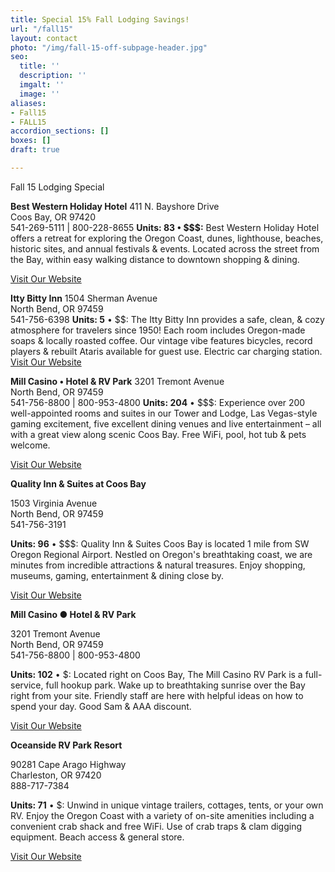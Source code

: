 ```yaml
---
title: Special 15% Fall Lodging Savings!
url: "/fall15"
layout: contact
photo: "/img/fall-15-off-subpage-header.jpg"
seo:
  title: ''
  description: ''
  imgalt: ''
  image: ''
aliases:
- Fall15
- FALL15
accordion_sections: []
boxes: []
draft: true

---
```

Fall 15 Lodging Special

**Best Western Holiday Hotel**
411 N. Bayshore Drive  
Coos Bay, OR 97420  
541-269-5111 | 800-228-8655
**Units: 83 • $$$:** Best Western Holiday Hotel offers a retreat for exploring the Oregon Coast, dunes, lighthouse, beaches, historic sites, and annual festivals & events. Located across the street from the Bay, within easy walking distance to downtown shopping & dining.

[Visit Our Website](https://www.bestwestern.com/en_US.html)

**Itty Bitty Inn**
1504 Sherman Avenue  
North Bend, OR 97459  
541-756-6398
**Units: 5** • $$: The Itty Bitty Inn provides a safe, clean, & cozy atmosphere for travelers since 1950! Each room includes Oregon-made soaps & locally roasted coffee. Our vintage vibe features bicycles, record players & rebuilt Ataris available for guest use. Electric car charging station.  
[Visit Our Website](https://www.ittybittyinn.com/)

**Mill Casino • Hotel & RV Park**
3201 Tremont Avenue  
North Bend, OR 97459  
541-756-8800 | 800-953-4800
**Units: 204** • $$$: Experience over 200 well-appointed rooms and suites in our Tower and Lodge, Las Vegas-style gaming excitement, five excellent dining venues and live entertainment – all with a great view along scenic Coos Bay. Free WiFi, pool, hot tub & pets welcome.

[Visit Our Website](https://www.themillcasino.com)

**Quality Inn & Suites at Coos Bay**

1503 Virginia Avenue  
North Bend, OR 97459  
541-756-3191

**Units: 96** • $$$: Quality Inn & Suites Coos Bay is located 1 mile from SW Oregon Regional Airport. Nestled on Oregon's breathtaking coast, we are minutes from incredible attractions & natural treasures. Enjoy shopping, museums, gaming, entertainment & dining close by.

[Visit Our Website]()

**Mill Casino ● Hotel & RV Park**

3201 Tremont Avenue  
North Bend, OR 97459  
541-756-8800 | 800-953-4800

**Units: 102** • $: Located right on Coos Bay, The Mill Casino RV Park is a full-service, full hookup park. Wake up to breathtaking sunrise over the Bay right from your site. Friendly staff are here with helpful ideas on how to spend your day. Good Sam & AAA discount.

[Visit Our Website](https://www.themillcasino.com)

**Oceanside RV Park Resort**

90281 Cape Arago Highway  
Charleston, OR 97420  
888-717-7384

**Units: 71** • $: Unwind in unique vintage trailers, cottages, tents, or your own RV. Enjoy the Oregon Coast with a variety of on-site amenities including a convenient crab shack and free WiFi. Use of crab traps & clam digging equipment. Beach access & general store.

[Visit Our Website](https://www.sunrvresorts.com/resorts/the-northwest/oregon/oceanside-rv-resort)